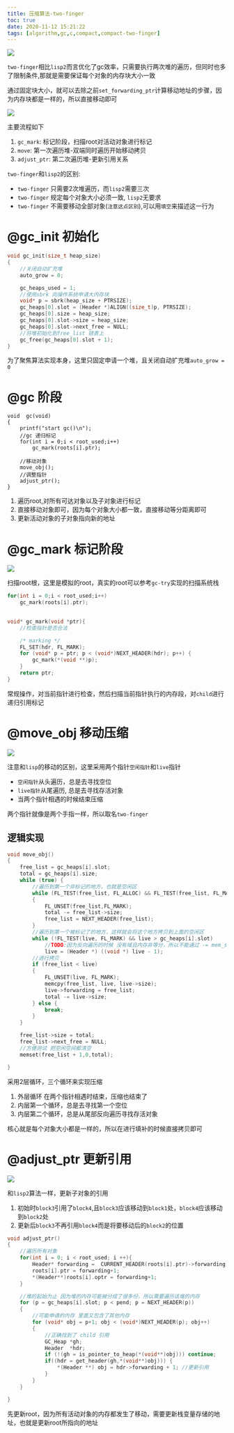 ```yaml
---
title: 压缩算法-two-finger
toc: true
date: 2020-11-12 15:21:22
tags: [algorithm,gc,c,compact,compact-two-finger]
---
```


![](/images/blog/gc-learning/KHGOGFUIKO.png)

`two-finger`相比`lisp2`而言优化了gc效率，只需要执行两次堆的遍历，但同时也多了限制条件,那就是需要保证每个对象的内存块大小一致

通过固定块大小，就可以去除之前`set_forwarding_ptr`计算移动地址的步骤，因为内存块都是一样的，所以直接移动即可


![](/images/blog/gc-learning/PXQQCMLXPZ.png)

主要流程如下
1. `gc_mark`: 标记阶段，扫描root对活动对象进行标记
2. `move`: 第一次遍历堆-双端同时遍历开始移动拷贝
3. `adjust_ptr`:         第二次遍历堆-更新引用关系

`two-finger`和`lisp2`的区别:
- `two-finger` 只需要2次堆遍历，而`lisp2`需要三次
- `two-finger` 规定每个对象大小必须一致, `lisp2`无要求
- `two-finger` 不需要移动全部对象(`注意这点区别`),可以用`填空`来描述这一行为


# @gc_init 初始化
```c
void gc_init(size_t heap_size)
{
    //关闭自动扩充堆
    auto_grow = 0;

    gc_heaps_used = 1;
    //使用sbrk 向操作系统申请大内存块
    void* p = sbrk(heap_size + PTRSIZE);
    gc_heaps[0].slot = (Header *)ALIGN((size_t)p, PTRSIZE);
    gc_heaps[0].size = heap_size;
    gc_heaps[0].slot->size = heap_size;
    gc_heaps[0].slot->next_free = NULL;
    //将堆初始化到free_list 链表上
    gc_free(gc_heaps[0].slot + 1);
}
```
为了聚焦算法实现本身，这里只固定申请一个堆，且关闭自动扩充堆`auto_grow = 0`

# @gc 阶段
```
void  gc(void)
{
    printf("start gc()\n");
    //gc 递归标记
    for(int i = 0;i < root_used;i++)
        gc_mark(roots[i].ptr);

    //移动对象
    move_obj();
    //调整指针
    adjust_ptr();
}

```

1. 遍历root,对所有可达对象以及子对象进行标记
2. 直接移动对象即可，因为每个对象大小都一致，直接移动等分距离即可
3. 更新活动对象的子对象指向新的地址

# @gc_mark 标记阶段
![](/images/blog/gc-learning/JXHYAAGVXR.png)

扫描root根，这里是模拟的root，真实的root可以参考`gc-try`实现的扫描系统栈
```c
for(int i = 0;i < root_used;i++)
    gc_mark(roots[i].ptr);
    
```

```c
void* gc_mark(void *ptr){
    //检查指针是否合法

    /* marking */
    FL_SET(hdr, FL_MARK);
    for (void* p = ptr; p < (void*)NEXT_HEADER(hdr); p++) {
        gc_mark(*(void **)p);
    }
    return ptr;
}
```
常规操作，对当前指针进行检查，然后扫描当前指针执行的内存段，对`child`进行递归引用标记

# @move_obj 移动压缩
![](/images/blog/gc-learning/QQLTNACQER.png)

注意和`lisp`的移动的区别，这里采用两个指针`空闲指针`和`live`指针
- `空闲指针`从头遍历，总是去寻找空位
- `live指针`从尾遍历, 总是去寻找存活对象
- 当两个指针相遇的时候结束压缩

两个指针就像是两个手指一样，所以取名`two-finger`

## 逻辑实现
```c
void move_obj()
{
    free_list = gc_heaps[i].slot;
    total = gc_heaps[i].size;
    while (true) {
        //遍历到第一个非标记的地方，也就是空闲区
        while (FL_TEST(free_list, FL_ALLOC) && FL_TEST(free_list, FL_MARK) && free_list < live)
        {
            FL_UNSET(free_list,FL_MARK);
            total -= free_list->size;
            free_list = NEXT_HEADER(free_list);
        }
        //遍历到第一个被标记了的地方，这样就会将这个地方拷贝到上面的空闲区
        while (!FL_TEST(live, FL_MARK) && live > gc_heaps[i].slot)
            //TODO:因为反向遍历的时候 没有域且内存非等分，所以不能通过 -= mem_size 来遍历
            live = (Header *) ((void *) live - 1);
        //进行拷贝
        if (free_list < live)
        {
            FL_UNSET(live, FL_MARK);
            memcpy(free_list, live, live->size);
            live->forwarding = free_list;
            total -= live->size;
        } else {
            break;
        }
    }

    free_list->size = total;
    free_list->next_free = NULL;
    //方便测试 把空闲空间都清空
    memset(free_list + 1,0,total);

}
```
采用2层循环，三个循环来实现压缩

1. 外层循环 在两个指针相遇时结束，压缩也结束了
2. 内层第一个循环，总是去寻找第一个空位
3. 内层第二个循环，总是从尾部反向遍历寻找存活对象


核心就是每个对象大小都是一样的，所以在进行填补的时候直接拷贝即可



# @adjust_ptr 更新引用
![](/images/blog/gc-learning/YHEMAYWHWE.png)

和`lisp2`算法一样，更新子对象的引用
1. 初始时`block3`引用了`block4`,且`block3`应该移动到`block1`处，`block4`应该移动到`block2`处
2. 更新后`block3`不再引用`block4`而是将要移动后的`block2`的位置

```c
void adjust_ptr()
{
    //遍历所有对象
    for(int i = 0; i < root_used; i ++){
        Header* forwarding =  CURRENT_HEADER(roots[i].ptr)->forwarding;
        roots[i].ptr = forwarding+1;
        *(Header**)roots[i].optr = forwarding+1;
    }

    //堆的起始为止 因为堆的内存可能被分成了很多份，所以需要遍历该堆的内存
    for (p = gc_heaps[i].slot; p < pend; p = NEXT_HEADER(p))
    {
        //可能申请的内存 里面又包含了其他内存
        for (void* obj = p+1; obj < (void*)NEXT_HEADER(p); obj++)
        {
            //正确找到了 child 引用
            GC_Heap *gh;
            Header  *hdr;
            if (!(gh = is_pointer_to_heap(*(void**)obj))) continue;
            if((hdr = get_header(gh,*(void**)obj))) {
                *(Header **) obj = hdr->forwarding + 1; //更新引用
            }
        }
    }

}
```
先更新root，因为所有活动对象的内存都发生了移动，需要更新栈变量存储的地址，也就是更新root所指向的地址




